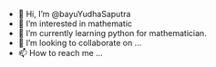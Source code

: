 - 👋 Hi, I’m @bayuYudhaSaputra
- 👀 I’m interested in mathematic
- 🌱 I’m currently learning python for mathematician.
- 💞️ I’m looking to collaborate on ...
- 📫 How to reach me ...

<!---
bayuYudhaSaputra/bayuYudhaSaputra is a ✨ special ✨ repository because its `README.md` (this file) appears on your GitHub profile.
You can click the Preview link to take a look at your changes.
--->
